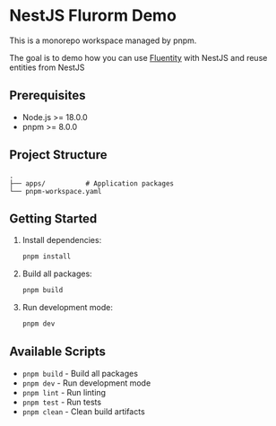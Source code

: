 # NestJS Flurorm Demo

This is a monorepo workspace managed by pnpm. 

The goal is to demo how you can use [Fluentity](https://github.com/cedricpierre/fluentity-core) with NestJS and reuse entities from NestJS

## Prerequisites

- Node.js >= 18.0.0
- pnpm >= 8.0.0

## Project Structure

```
.
├── apps/          # Application packages
└── pnpm-workspace.yaml
```

## Getting Started

1. Install dependencies:
   ```bash
   pnpm install
   ```

2. Build all packages:
   ```bash
   pnpm build
   ```

3. Run development mode:
   ```bash
   pnpm dev
   ```

## Available Scripts

- `pnpm build` - Build all packages
- `pnpm dev` - Run development mode
- `pnpm lint` - Run linting
- `pnpm test` - Run tests
- `pnpm clean` - Clean build artifacts
